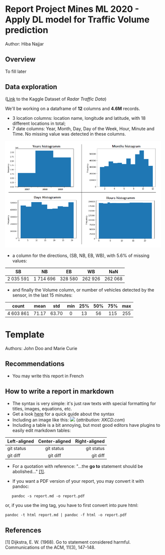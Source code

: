 # Report Project Mines ML 2020 -  Apply DL model for Traffic Volume prediction

Author: Hiba Najjar

## Overview
 To fill later

## Data exploration

([Link](https://www.kaggle.com/vinayshanbhag/radar-traffic-data) to the Kaggle Dataset of *Radar Traffic Data*)

We'll be working on a dataframe of **12** columns and **4.6M** records.

-  3 location columns: location name, longitude and latitude, with 18 different locations in total;
- 7 date columns: Year, Month, Day, Day of the Week, Hour, Minute and Time. No missing value was detected in these columns.
 <img src='/Figures/Histogramms.png'>
 
- a column for the directions, (SB, NB, EB, WB), with 5.6% of missing values: 

|    SB   |    NB   |   EB   |   WB   |  NaN  |
|:-------:|:-------:|:------:|:------:|:------:|
| 2 035 591 | 1 714 696 | 328 580 | 262 926 | 262 068 |

- and finally the Volume column, or number of vehicles detected by the sensor, in the last 15 minutes:

|   count   |    mean   |    std    | min |  25% |  50% |  75%  |  max  |
|:---------:|:---------:|:---------:|:---:|:----:|:----:|:-----:|:-----:|
| 4 603 861 | 71.17 | 63.70 | 0 | 13 | 56 | 115 | 255 |













# Template

Authors: John Doo and Marie Curie

## Recommendations

- You may write this report in French

## How to write a report in markdown

- The syntax is very simple: it's just raw texts with special formatting for titles, images, equations, etc.
- Get a look [here](https://www.markdownguide.org/cheat-sheet/) for a quick guide about the syntax
- Including an image like this: <img src="dephell.png" width="50%"/> (*attribution: XKCD.com*)
- Including a table is a bit annoying, but most good editors have plugins to easily edit markdown tables:

| Left-aligned | Center-aligned | Right-aligned |
| :---         |     :---:      |          ---: |
| git status   | git status     | git status    |
| git diff     | git diff       | git diff      |

- For a quotation with reference: "...the **go to** statement should be abolished..." [[1]](#1).

- If you want a PDF version of your report, you may convert it with pandoc:

```
   pandoc -s report.md -o report.pdf
```

or, if you use the img tag, you have to first convert into pure html:

```
pandoc -t html report.md | pandoc -f html -o report.pdf
```

## References
<a id="1">[1]</a> 
Dijkstra, E. W. (1968). 
Go to statement considered harmful. 
Communications of the ACM, 11(3), 147-148.

